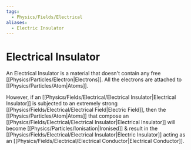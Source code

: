 ```yaml
---
tags:
  - Physics/Fields/Electrical
aliases:
  - Electric Insulator
---
```

# Electrical Insulator
An Electrical Insulator is a material that doesn't contain any free [[Physics/Particles/Electron|Electrons]]. All the electrons are attached to [[Physics/Particles/Atom|Atoms]].

However, if an [[Physics/Fields/Electrical/Electrical Insulator|Electrical Insulator]] is subjected to an extremely strong [[Physics/Fields/Electrical/Electrical Field|Electric Field]], then the [[Physics/Particles/Atom|Atoms]] that compose an [[Physics/Fields/Electrical/Electrical Insulator|Electrical Insulator]] will become [[Physics/Particles/Ionisation|Ironised]] & result in the [[Physics/Fields/Electrical/Electrical Insulator|Electric Insulator]] acting as an [[Physics/Fields/Electrical/Electrical Conductor|Electrical Conductor]].